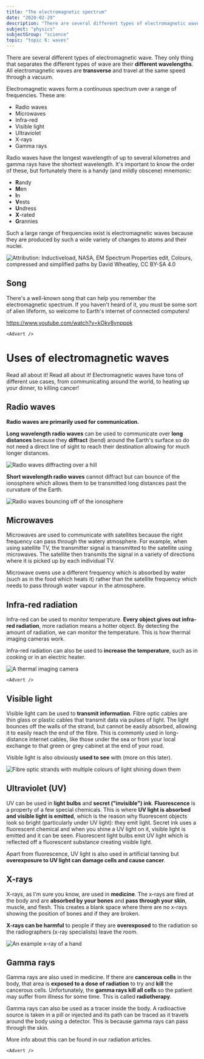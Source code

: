 ```yaml
---
title: "The electromagnetic spectrum"
date: "2020-02-29"
description: "There are several different types of electromagnetic wave. They only thing that separates the different types of wave are their different wavelengths. All electromagnetic waves are transverse and travel at the same speed through a vacuum."
subject: "physics"
subjectGroup: "science"
topic: "topic 6: waves"
---
```


There are several different types of electromagnetic wave. They only thing that separates the different types of wave are their **different wavelengths**. All electromagnetic waves are **transverse** and travel at the same speed through a vacuum.

Electromagnetic waves form a continuous spectrum over a range of frequencies. These are:

- Radio waves
- Microwaves
- Infra-red
- Visible light
- Ultraviolet
- X-rays
- Gamma rays

Radio waves have the longest wavelength of up to several kilometres and gamma rays have the shortest wavelength. It's important to know the order of these, but fortunately there is a handy (and mildly obscene) mnemonic:

- **R**andy
- **M**en
- **I**n
- **V**ests
- **U**ndress
- **X**-rated
- **G**rannies

Such a large range of frequencies exist is electromagnetic waves because they are produced by such a wide variety of changes to atoms and their nuclei.

![Attribution: [Inductiveload](https://commons.wikimedia.org/wiki/User:Inductiveload), [NASA](http://mynasadata.larc.nasa.gov/images/EM_Spectrum3-new.jpg), [EM Spectrum Properties edit](https://commons.wikimedia.org/wiki/File:EM_Spectrum_Properties_edit.svg), Colours, compressed and simplified paths by David Wheatley, [CC BY-SA 4.0](https://creativecommons.org/licenses/by-sa/4.0/legalcode)](articles/physics/waves/em-spectrum.svg)

## Song

There's a well-known song that can help you remember the electromagnetic spectrum. If you haven't heard of it, you must be some sort of alien lifeform, so welcome to Earth's internet of connected computers!

https://www.youtube.com/watch?v=kOkv8ynpppk

```react
<Advert />
```

# Uses of electromagnetic waves

Read all about it! Read all about it! Electromagnetic waves have tons of different use cases, from communicating around the world, to heating up your dinner, to killing cancer!

## Radio waves

**Radio waves are primarily used for communication.**

**Long wavelength radio waves** can be used to communicate over **long distances** because they **diffract** (bend) around the Earth's surface so do not need a direct line of sight to reach their destination allowing for much longer distances.

![Radio waves diffracting over a hill](articles/physics/waves/radio-wave-diffration.jpg)

**Short wavelength radio waves** cannot diffract but can bounce of the ionosphere which allows them to be transmitted long distances past the curvature of the Earth.

![Radio waves bouncing off of the ionosphere](articles/physics/waves/radio-wave-ionosphere.png)

## Microwaves

Microwaves are used to communicate with satellites because the right frequency can pass through the watery atmosphere. For example, when using satellite TV, the transmitter signal is transmitted to the satellite using microwaves. The satellite then transmits the signal in a variety of directions where it is picked up by each individual TV.

Microwave ovens use a different frequency which is absorbed by water (such as in the food which heats it) rather than the satellite frequency which needs to pass through water vapour in the atmosphere.

## Infra-red radiation

Infra-red can be used to monitor temperature. **Every object gives out infra-red radiation**, more radiation means a hotter object. By detecting the amount of radiation, we can monitor the temperature. This is how thermal imaging cameras work.

Infra-red radiation can also be used to **increase the temperature**, such as in cooking or in an electric heater.

![A thermal imaging camera](articles/physics/waves/flir-camera.jpg)

```react
<Advert />
```

## Visible light

Visible light cam be used to **transmit information**. Fibre optic cables are thin glass or plastic cables that transmit data via pulses of light. The light bounces off the walls of the strand, but cannot be easily absorbed, allowing it to easily reach the end of the fibre. This is commonly used in long-distance internet cables, like those under the sea or from your local exchange to that green or grey cabinet at the end of your road.

Visible light is also obviously **used to see** with (more on this later).

![Fibre optic strands with multiple colours of light shining down them](articles/physics/waves/fibre-optic-cable.jpg)

## Ultraviolet (UV)

UV can be used in **light bulbs** and **secret ("invisible") ink**. **Fluorescence** is a property of a few special chemicals. This is where **UV light is absorbed and visible light is emitted**, which is the reason why fluorescent objects look so bright (particularly under UV light): they emit light. Secret ink uses a fluorescent chemical and when you shine a UV light on it, visible light is emitted and it can be seen. Fluorescent light bulbs emit UV light which is reflected off a fluorescent substance creating visible light.

Apart from fluorescence, UV light is also used in artificial tanning but **overexposure to UV light can damage cells and cause cancer**.

## X-rays

X-rays, as I'm sure you know, are used in **medicine**. The x-rays are fired at the body and are **absorbed by your bones** and **pass through your skin**, muscle, and flesh. This creates a blank space where there are no x-rays showing the position of bones and if they are broken.

**X-rays can be harmful** to people if they are **overexposed** to the radiation so the radiographers (x-ray specialists) leave the room.

![An example x-ray of a hand](articles/physics/waves/xray.jpg)

## Gamma rays

Gamma rays are also used in medicine. If there are **cancerous cells** in the body, that area is **exposed to a dose of radiation** to try and **kill** the cancerous cells. Unfortunately, the **gamma rays kill all cells** so the patient may suffer from illness for some time. This is called **radiotherapy**.

Gamma rays can also be used as a tracer inside the body. A radioactive source is taken in a pill or injected and its path can be traced as it travels around the body using a detector. This is because gamma rays can pass through the skin.

More info about this can be found in our radiation articles.

```react
<Advert />
```
